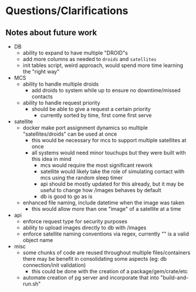 # Questions/Clarifications

## Notes about future work

- DB
    - ability to expand to have multiple "DROID"s
    - add more columns as needed to `droids` and `satellites`
    - init tables script, weird approach, would spend more time learning the "right way"
- MCS
    - ability to handle multiple droids
        - add droids to system while up to ensure no downtime/missed contacts
    - ability to handle request priority
        - should be able to give a request a certain priority
            - currently sorted by time, first come first serve
- satellite
    - docker make port assignment dynamics so multiple "satellites/droids" can be used at once
        - this would be necessary for mcs to support multiple satellites at once
        - all systems would need minor touchups but they were built with this idea in mind
            - mcs would require the most significant rework
            - satellite would likely take the role of simulating contact with mcs using the random sleep timer
            - api should be mostly updated for this already, but it may be useful to change how /images behaves by default
            - db is good to go as is
    - enhanced file naming, include datetime when the image was taken
        - this would allow more than one "image" of a satellite at a time
- api
    - enforce request type for security purposes
    - ability to upload images directly to db with /images
    - enforce satellite naming conventions via regex, currently "" is a valid object name
- misc
    - some chunks of code are reused throughout multiple files/containers there may be benefit in consolidating some aspects (eg: db connection/init validation)
        - this could be done with the creation of a package/gem/crate/etc
    - automate creation of pg server and incorporate that into "build-and-run.sh"
